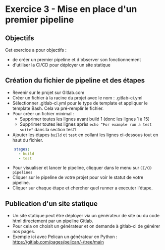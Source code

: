 # Exercice 3 - Mise en place d'un premier pipeline 

## Objectifs

Cet exercice a pour objectifs :
* de créer un premier pipeline et d'observer son fonctionnement
* d'utiliser la CI/CD pour déployer un site statique


## Création du fichier de pipeline et des étapes

* Revenir sur le projet sur Gitlab.com
* Créer un fichier à la racine du projet avec le nom : .gitlab-ci.yml 
* Sélectionner .gitlab-ci.yml pour le type de template et appliquer le template Bash. Cela va pré-remplir le fichier.
* Pour créer un fichier minimal : 
    * Supprimer toutes les lignes avant build 1 (donc les lignes 1 à 15)
    * Supprimer toutes les lignes après `echo "For example run a test suite"` dans la section test1
* Ajouter les étapes `build` et `test` en collant les lignes ci-dessous tout en haut du fichier. 
```yaml
    stages:
      - build 
      - test
```

* Pour visualiser et lancer le pipeline, cliqquer dans le menu sur `CI/CD pipelines`
* Cliquer sur le pipeline de votre projet pour voir le statut de votre pipeline.
* Cliquer sur chaque étape et chercher quel runner a executer l'étape.

## Publication d'un site statique

* Un site statique peut être déployer via un générateur de site ou du code html directement par un pipeline Gitlab.
* Pour cela on choisit un générateur et on demande à gitlab-ci de générer nos pages.
* Exemple ici avec Pelican un générateur en Python : https://gitlab.com/pages/pelican/-/tree/main 

